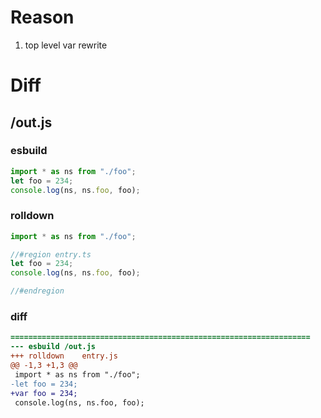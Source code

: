 # Reason
1. top level var rewrite
# Diff
## /out.js
### esbuild
```js
import * as ns from "./foo";
let foo = 234;
console.log(ns, ns.foo, foo);
```
### rolldown
```js
import * as ns from "./foo";

//#region entry.ts
let foo = 234;
console.log(ns, ns.foo, foo);

//#endregion

```
### diff
```diff
===================================================================
--- esbuild	/out.js
+++ rolldown	entry.js
@@ -1,3 +1,3 @@
 import * as ns from "./foo";
-let foo = 234;
+var foo = 234;
 console.log(ns, ns.foo, foo);

```
